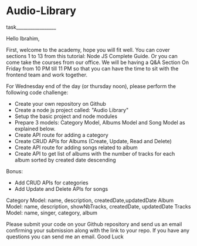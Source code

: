 # Audio-Library
task_________________

Hello Ibrahim,

First, welcome to the academy, hope you will fit well. You can cover sections 1 to 13 from this tutorial: Node JS Complete Guide. Or you can come take the courses from our office.
We will be having a Q&A Section On Friday from 10 PM till 11 PM so that you can have the time to sit with the frontend team and work together.

For Wednesday end of the day (or thursday noon),  please perform the following code challenge:

- Create your own repository on Github 
- Create a node js project called: "Audio Library"
- Setup the basic project and node modules
- Prepare 3 models: Category Model, Albums Model and Song Model as explained below.
- Create API route for adding a category
- Create CRUD APIs for Albums (Create, Update, Read and Delete)
- Create API route for adding songs related to album
- Create API to get list of albums with the number of tracks for each album sorted by created date descending

Bonus:
- Add CRUD APIs for categories
- Add Update and Delete APIs for songs

Category Model: name, description, createdDate,updatedDate
Album Model: name, description, showNbTracks, createdDate, updatedDate
Tracks Model: name, singer, category, album

Please submit your code on your Github repository and send us an email confirming your submission along with the link to your repo. If you have any questions you can send me an email.
Good Luck
